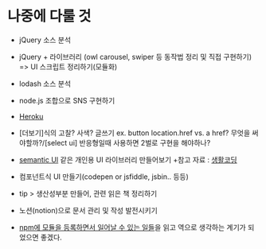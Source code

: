 # 나중에 다룰 것

- jQuery 소스 분석

- jQuery + 라이브러리 (owl carousel, swiper 등 동작법 정리 및 직접 구현하기)
  => UI 스크립트 정리하기(모듈화)
  
- lodash 소스 분석

- node.js 조합으로 SNS 구현하기

- [Heroku](https://poiemaweb.com/nodejs-heroku)

- [더보기]식의 고찰? 사색? 글쓰기
  ex. button location.href vs. a href? 무엇을 써야할까?/[select ui] 반응형일때 사용하면 2벌로 구현을 해야하나?

- [semantic UI](https://semantic-ui.com/) 같은 개인용 UI 라이브러리 만들어보기 
    +참고 자료 : [생활코딩](https://opentutorials.org/course/2737)

- 컴포넌트식 UI 만들기(codepen or jsfiddle, jsbin.. 등등)

- tip > 생산성부분 만들어, 관련 읽은 책 정리하기

- 노션(notion)으로 문서 관리 및 작성 발전시키기

- [npm에 모듈을 등록하면서 일어날 수 있는 일들](https://ui.toast.com/weekly-pick/ko_20170818/)을 읽고 역으로 생각하는 계기가 되었으면 좋겠다.
